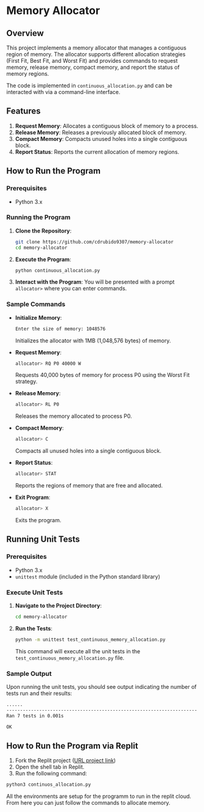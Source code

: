 # Memory Allocator

## Overview

This project implements a memory allocator that manages a contiguous region of memory. The allocator supports different allocation strategies (First Fit, Best Fit, and Worst Fit) and provides commands to request memory, release memory, compact memory, and report the status of memory regions.

The code is implemented in `continuous_allocation.py` and can be interacted with via a command-line interface.

## Features

1. **Request Memory**: Allocates a contiguous block of memory to a process.
2. **Release Memory**: Releases a previously allocated block of memory.
3. **Compact Memory**: Compacts unused holes into a single contiguous block.
4. **Report Status**: Reports the current allocation of memory regions.

## How to Run the Program

### Prerequisites

- Python 3.x

### Running the Program

1. **Clone the Repository**:
    ```bash
    git clone https://github.com/cdrubido9307/memory-allocator
    cd memory-allocator
    ```

2. **Execute the Program**:
    ```bash
    python continuous_allocation.py
    ```

3. **Interact with the Program**:
    You will be presented with a prompt `allocator>` where you can enter commands.

### Sample Commands

- **Initialize Memory**:
    ```bash
    Enter the size of memory: 1048576
    ```
    Initializes the allocator with 1MB (1,048,576 bytes) of memory.

- **Request Memory**:
    ```bash
    allocator> RQ P0 40000 W
    ```
    Requests 40,000 bytes of memory for process P0 using the Worst Fit strategy.

- **Release Memory**:
    ```bash
    allocator> RL P0
    ```
    Releases the memory allocated to process P0.

- **Compact Memory**:
    ```bash
    allocator> C
    ```
    Compacts all unused holes into a single contiguous block.

- **Report Status**:
    ```bash
    allocator> STAT
    ```
    Reports the regions of memory that are free and allocated.

- **Exit Program**:
    ```bash
    allocator> X
    ```
    Exits the program.

## Running Unit Tests

### Prerequisites

- Python 3.x
- `unittest` module (included in the Python standard library)

### Execute Unit Tests

1. **Navigate to the Project Directory**:
    ```bash
    cd memory-allocator
    ```

2. **Run the Tests**:
    ```bash
    python -m unittest test_continuous_memory_allocation.py
    ```
    This command will execute all the unit tests in the `test_continuous_memory_allocation.py` file.

### Sample Output

Upon running the unit tests, you should see output indicating the number of tests run and their results:

```bash
......
----------------------------------------------------------------------
Ran 7 tests in 0.001s

OK
```

## How to Run the Program via Replit

1. Fork the Replit project ([URL project link](https://replit.com/@cdrubido/memory-allocator?v=1))
2. Open the shell tab in Replit.
3. Run the following command:
```bash
python3 continuos_allocation.py
```

All the environments are setup for the programm to run in the replit cloud. From here you can just follow the commands to allocate memory.